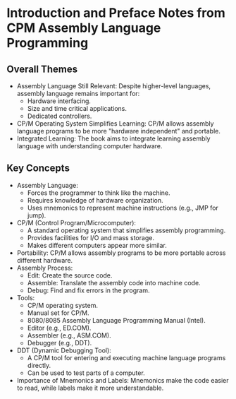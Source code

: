 # Introduction and Preface Notes from CPM Assembly Language Programming

## Overall Themes
 - Assembly Language Still Relevant: Despite higher-level languages, assembly language remains important for:
   - Hardware interfacing.
   - Size and time critical applications.
   - Dedicated controllers.
 - CP/M Operating System Simplifies Learning: CP/M allows assembly language programs to be more "hardware independent" and portable.
 - Integrated Learning: The book aims to integrate learning assembly language with understanding computer hardware.


## Key Concepts

 - Assembly Language:
   - Forces the programmer to think like the machine.
   - Requires knowledge of hardware organization.
   - Uses mnemonics to represent machine instructions (e.g., JMP for jump).
 - CP/M (Control Program/Microcomputer):
   - A standard operating system that simplifies assembly programming.
   - Provides facilities for I/O and mass storage.
   - Makes different computers appear more similar.
 - Portability: CP/M allows assembly programs to be more portable across different hardware.
 - Assembly Process:
   - Edit: Create the source code.
   - Assemble: Translate the assembly code into machine code.
   - Debug: Find and fix errors in the program.
 - Tools:
   - CP/M operating system.
   - Manual set for CP/M.
   - 8080/8085 Assembly Language Programming Manual (Intel).
   - Editor (e.g., ED.COM).
   - Assembler (e.g., ASM.COM).
   - Debugger (e.g., DDT).
 - DDT (Dynamic Debugging Tool):
   - A CP/M tool for entering and executing machine language programs directly.
   - Can be used to test parts of a computer.
 - Importance of Mnemonics and Labels: Mnemonics make the code easier to read, while labels make it more understandable.




